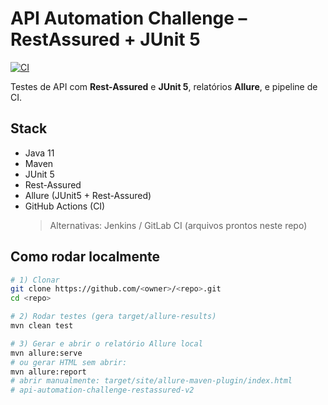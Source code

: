 # API Automation Challenge – RestAssured + JUnit 5

[![CI](https://github.com/<owner>/<repo>/actions/workflows/ci.yml/badge.svg)](https://github.com/<owner>/<repo>/actions/workflows/ci.yml)

Testes de API com **Rest-Assured** e **JUnit 5**, relatórios **Allure**, e pipeline de CI.

## Stack

- Java 11
- Maven
- JUnit 5
- Rest-Assured
- Allure (JUnit5 + Rest-Assured)
- GitHub Actions (CI)  
  > Alternativas: Jenkins / GitLab CI (arquivos prontos neste repo)

## Como rodar localmente

```bash
# 1) Clonar
git clone https://github.com/<owner>/<repo>.git
cd <repo>

# 2) Rodar testes (gera target/allure-results)
mvn clean test

# 3) Gerar e abrir o relatório Allure local
mvn allure:serve
# ou gerar HTML sem abrir:
mvn allure:report
# abrir manualmente: target/site/allure-maven-plugin/index.html
#   a p i - a u t o m a t i o n - c h a l l e n g e - r e s t a s s u r e d - v 2  
 